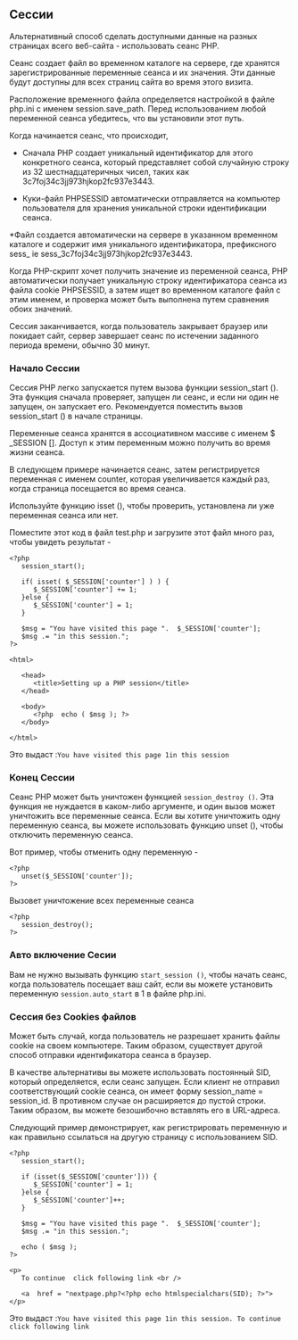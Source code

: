 ## Сессии

Альтернативный способ сделать доступными данные на разных страницах всего веб-сайта - использовать сеанс PHP.

Сеанс создает файл во временном каталоге на сервере, где хранятся зарегистрированные переменные сеанса и их значения.
Эти данные будут доступны для всех страниц сайта во время этого визита.

Расположение временного файла определяется настройкой в файле php.ini с именем session.save_path.
Перед использованием любой переменной сеанса убедитесь, что вы установили этот путь.

Когда начинается сеанс, что происходит,

* Сначала PHP создает уникальный идентификатор для этого конкретного сеанса,
который представляет собой случайную строку из 32 шестнадцатеричных чисел, таких как 3c7foj34c3jj973hjkop2fc937e3443.

* Куки-файл PHPSESSID автоматически отправляется на компьютер пользователя для хранения уникальной строки идентификации сеанса.

*Файл создается автоматически на сервере в указанном временном каталоге и содержит имя уникального идентификатора,
префиксного sess_ ie sess_3c7foj34c3jj973hjkop2fc937e3443.

Когда PHP-скрипт хочет получить значение из переменной сеанса,
PHP автоматически получает уникальную строку идентификатора сеанса из файла cookie PHPSESSID,
а затем ищет во временном каталоге файл с этим именем, и проверка может быть выполнена путем сравнения обоих значений.

Сессия заканчивается, когда пользователь закрывает браузер или покидает сайт,
сервер завершает сеанс по истечении заданного периода времени, обычно 30 минут.

### Начало Сессии

Сессия PHP легко запускается путем вызова функции session_start (). 
Эта функция сначала проверяет, запущен ли сеанс, и если ни один не запущен, он запускает его. 
Рекомендуется поместить вызов session_start () в начале страницы.

Переменные сеанса хранятся в ассоциативном массиве с именем $ _SESSION []. 
Доступ к этим переменным можно получить во время жизни сеанса.

В следующем примере начинается сеанс, затем регистрируется переменная с именем counter, которая увеличивается каждый раз, 
когда страница посещается во время сеанса.

Используйте функцию isset (), чтобы проверить, установлена ли уже переменная сеанса или нет.

Поместите этот код в файл test.php и загрузите этот файл много раз, чтобы увидеть результат -
```
<?php
   session_start();
   
   if( isset( $_SESSION['counter'] ) ) {
      $_SESSION['counter'] += 1;
   }else {
      $_SESSION['counter'] = 1;
   }
	
   $msg = "You have visited this page ".  $_SESSION['counter'];
   $msg .= "in this session.";
?>

<html>
   
   <head>
      <title>Setting up a PHP session</title>
   </head>
   
   <body>
      <?php  echo ( $msg ); ?>
   </body>
   
</html>
```
Это выдаст :```You have visited this page 1in this session```

### Конец Сессии

Сеанс PHP может быть уничтожен функцией ```session_destroy ()```. 
Эта функция не нуждается в каком-либо аргументе, и один вызов может уничтожить все переменные сеанса. 
Если вы хотите уничтожить одну переменную сеанса, вы можете использовать функцию unset (), чтобы отключить переменную сеанса.

Вот пример, чтобы отменить одну переменную -
```
<?php
   unset($_SESSION['counter']);
?>
```
Вызовет уничтожение всех переменные сеанса
```
<?php
   session_destroy();
?>
```
### Авто включение Сесии

Вам не нужно вызывать функцию ```start_session ()```, чтобы начать сеанс, когда пользователь посещает ваш сайт, 
если вы можете установить переменную ```session.auto_start``` в 1 в файле php.ini.

### Сессия без Cookies файлов 

Может быть случай, когда пользователь не разрешает хранить файлы cookie на своем компьютере. 
Таким образом, существует другой способ отправки идентификатора сеанса в браузер.

В качестве альтернативы вы можете использовать постоянный SID, который определяется, если сеанс запущен. 
Если клиент не отправил соответствующий cookie сеанса, он имеет форму session_name = session_id. 
В противном случае он расширяется до пустой строки. Таким образом, вы можете безошибочно вставлять его в URL-адреса.

Следующий пример демонстрирует, как регистрировать переменную и как правильно ссылаться на другую страницу с использованием SID.
```
<?php
   session_start();
   
   if (isset($_SESSION['counter'])) {
      $_SESSION['counter'] = 1;
   }else {
      $_SESSION['counter']++;
   }
   
   $msg = "You have visited this page ".  $_SESSION['counter'];
   $msg .= "in this session.";
   
   echo ( $msg );
?>

<p>
   To continue  click following link <br />
   
   <a  href = "nextpage.php?<?php echo htmlspecialchars(SID); ?>">
</p>
```
Это выдаст :```You have visited this page 1in this session.
               To continue click following link ```